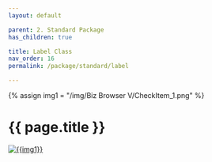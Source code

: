 ```yaml
---
layout: default

parent: 2. Standard Package
has_children: true

title: Label Class
nav_order: 16
permalink: /package/standard/label

---
```

{% assign img1 = "/img/Biz Browser V/CheckItem_1.png" %}

# {{ page.title }}

<a href="{{ img1 }}" target="_blank"> <img src="{{ img1 }}" alt="{{img1}}"></a>